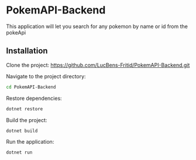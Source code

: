 # PokemAPI-Backend

This application will let you search for any pokemon by name or id from the pokeApi

## Installation

Clone the project:
https://github.com/LucBens-Fritid/PokemAPI-Backend.git

Navigate to the project directory:

```bash
cd PokemAPI-Backend
```

Restore dependencies:

```bash
dotnet restore
```

Build the project:

```bash
dotnet build
```

Run the application:

```bash
dotnet run
```
